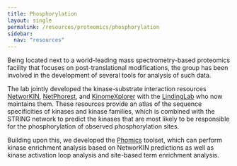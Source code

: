 ```yaml
---
title: Phosphorylation
layout: single
permalink: /resources/proteomics/phosphorylation
sidebar:
  nav: "resources"
---
```

Being located next to a world-leading mass spectrometry-based proteomics facility that focuses on post-translational modifications, the group has been involved in the development of several tools for analysis of such data.

The lab jointly developed the kinase-substrate interaction resources [NetworKIN](http://networkin.info/), [NetPhorest](http://netphorest.info/), and [KinomeXplorer](http://kinomexplorer.info/) with the [LindingLab](http://lindinglab.org/) who now maintains them. These resources provide an atlas of the sequence specificities of kinases and kinase families, which is combined with the STRING network to predict the kinases that are most likely to be responsible for the phosphorylation of observed phosphorylation sites.

Building upon this, we developed the [Phomics](http://phomics.jensenlab.org/) toolset, which can perform kinase enrichment analysis based on NetworKIN predictions as well as kinase activation loop analysis and site-based term enrichment analysis.
